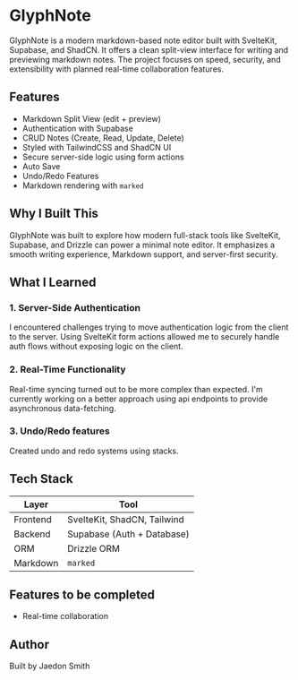 # GlyphNote

GlyphNote is a modern markdown-based note editor built with SvelteKit, Supabase, and ShadCN. It offers a clean split-view interface for writing and previewing markdown notes. The project focuses on speed, security, and extensibility with planned real-time collaboration features.

## Features

- Markdown Split View (edit + preview)
- Authentication with Supabase
- CRUD Notes (Create, Read, Update, Delete)
- Styled with TailwindCSS and ShadCN UI
- Secure server-side logic using form actions
- Auto Save
- Undo/Redo Features
- Markdown rendering with `marked`

## Why I Built This

GlyphNote was built to explore how modern full-stack tools like SvelteKit, Supabase, and Drizzle can power a minimal note editor. It emphasizes a smooth writing experience, Markdown support, and server-first security.

## What I Learned

### 1. Server-Side Authentication

I encountered challenges trying to move authentication logic from the client to the server. Using SvelteKit form actions allowed me to securely handle auth flows without exposing logic on the client.

### 2. Real-Time Functionality

Real-time syncing turned out to be more complex than expected. I'm currently working on a better approach using api endpoints to provide asynchronous data-fetching.

### 3. Undo/Redo features

Created undo and redo systems using stacks.

## Tech Stack

| Layer    | Tool                        |
| -------- | --------------------------- |
| Frontend | SvelteKit, ShadCN, Tailwind |
| Backend  | Supabase (Auth + Database)  |
| ORM      | Drizzle ORM                 |
| Markdown | `marked`                    |

## Features to be completed

- Real-time collaboration

## Author

Built by Jaedon Smith
